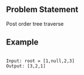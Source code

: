 ## Problem Statement

Post order tree traverse

## Example

```JS

Input: root = [1,null,2,3]
Output: [3,2,1]
```
